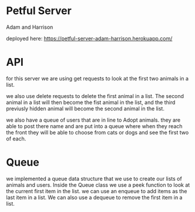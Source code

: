 # Petful Server

Adam and Harrison

deployed here: https://petful-server-adam-harrison.herokuapp.com/

# API
for this server we are using get requests to look at the first two animals in a list. 

we also use delete requests to delete the first animal in a list. The second animal in a list will then become the fist animal in the list, and the third previusly hidden animal will become the second animal in the list. 

we also have a queue of users that are in line to Adopt animals. 
they are able to post there name and are put into a queue where when they reach the front they will be able to choose from cats or dogs and see the first two of each. 

# Queue
  we implemented a queue data structure that we use to create our lists of animals and users. Inside the Queue class we use a peek function to look at the current first item in the list. we can use an enqueue to add items as the last item in a list. We can also use a dequeue to remove the first item in a list.  